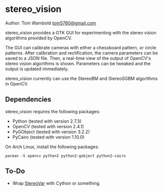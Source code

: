 stereo_vision
=============

Author: Tom Wambold <tom5760@gmail.com>

stereo_vision provides a GTK GUI for experimenting with the stereo vision
algorithms provided by OpenCV.

The GUI can calibrate cameras with either a chessboard pattern, or circle
patterns.  After calibration and rectification, the camera parameters can be
saved to a JSON file.  Then, a real-time view of the output of OpenCV's stereo
vision algorithms is shown.  Parameters can be tweaked and the output is
updated immediately.

stereo_vision currently can use the StereoBM and StereoSGBM algorithms in
OpenCV.

Dependencies
------------

stereo_vision requires the following packages:
 * Python (tested with version 2.7.3)
 * OpenCV (tested with version 2.4.1)
 * PyGObject (tested with version 3.2.2)
 * PyCairo (tested with version 1.10.0)

On Arch Linux, install the following packages:

    pacman -S opencv python2 python2-gobject python2-cairo

To-Do
-----

 * Wrap [StereoVar][1] with Cython or something.

[1]: http://docs.opencv.org/modules/contrib/doc/stereo.html#stereovar
